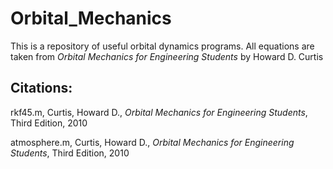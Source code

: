 # Orbital_Mechanics

This is a repository of useful orbital dynamics programs. All equations are taken from <i>Orbital Mechanics for Engineering Students</i> by Howard D. Curtis

## Citations:

rkf45.m, Curtis, Howard D., <i>Orbital Mechanics for Engineering Students</i>, Third Edition, 2010

atmosphere.m, Curtis, Howard D., <i>Orbital Mechanics for Engineering Students</i>, Third Edition, 2010
